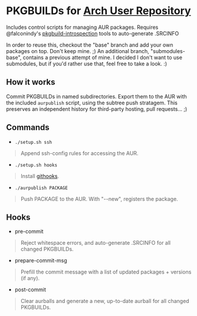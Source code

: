 # PKGBUILDs for [Arch User Repository](https://aur.archlinux.org)
Includes control scripts for managing AUR packages.
Requires @falconindy's [pkgbuild-introspection](https://www.archlinux.org/packages/community/any/pkgbuild-introspection) tools to auto-generate .SRCINFO

In order to reuse this, checkout the "base" branch and add your own packages on top. Don't keep mine. ;)
An additional branch, "submodules-base", contains a previous attempt of mine. I decided I don't want to use submodules, but if you'd rather use that, feel free to take a look. :)

## How it works
Commit PKGBUILDs in named subdirectories. Export them to the AUR with the included `aurpublish` script, using the subtree push stratagem.
This preserves an independent history for third-party hosting, pull requests... ;)

## Commands
* `./setup.sh ssh`
> Append ssh-config rules for accessing the AUR.

* `./setup.sh hooks`
> Install [githooks](#hooks).

* `./aurpublish PACKAGE`
> Push PACKAGE to the AUR. With "--new", registers the package.

## Hooks
* pre-commit
> Reject whitespace errors, and auto-generate .SRCINFO for all changed PKGBUILDs.

* prepare-commit-msg
> Prefill the commit message with a list of updated packages + versions (if any).

* post-commit
> Clear aurballs and generate a new, up-to-date aurball for all changed PKGBUILDs.

